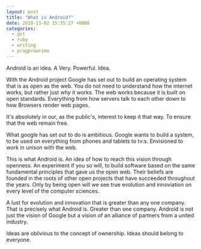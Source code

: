 ```yaml
---
layout: post
title: "What is Android?"
date: 2010-11-02 15:35:27 +0000
categories:
  - git
  - ruby
  - writing
  - pragprowrimo
---
```


Android is an idea. A Very. Powerful. Idea.

With the Android project Google has set out to build an operating system that is as open as the web. You do not need to understand _how_ the internet works, but rather just _why_ it works. The web works because it is built on open standards. Everything from how servers talk to each other down to how Browsers render web pages.

It's absolutely in our, as the public's, interest to keep it that way. To ensure that the web remain free. 

What google has set out to do is ambitious. Google wants to build a system, to be used on everything from phones and tablets to tv:s. Envisioned to work in unison with the web.

This is what Android is. An idea of how to reach this vision through openness. An experiment if you so will, to build software based on the same fundamental principles that gave us the open web. Their beliefs are founded in the roots of other open projects that have succeeded throughout the years. Only by being open will we see true evolution and innoviation on every level of the computer sciences.

A lust for evolution and innovation that is greater than any one company. That is precisely what Android is. Greater than one company. Android is not just the vision of Google but a vision of an alliance of partners from a united industry.

Ideas are oblivious to the concept of ownership. Ideas should belong to everyone.



